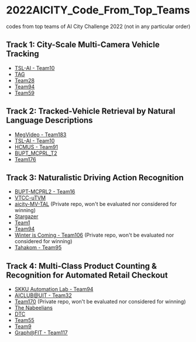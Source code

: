 # 2022AICITY_Code_From_Top_Teams
codes from top teams of AI City Challenge 2022 (not in any particular order)

## Track 1: City-Scale Multi-Camera Vehicle Tracking
* [TSL-AI - Team10](https://github.com/royukira/AIC22_Track1_MTMC_ID10)
* [TAG](https://github.com/backkon/AICITY2022_Track1_TAG)
* [Team28](https://github.com/Yejin0111/AICITY2022-Track1-MTMC)
* [Team94](https://github.com/DuongTran1708/AIC22_Track_1_MTMC)
* [Team59](https://github.com/coder-wangzhen/AIC22-MCVT)


## Track 2: Tracked-Vehicle Retrieval by Natural Language Descriptions
* [MegVideo - Team183](https://github.com/hbchen121/AICITY2022_Track2_SSM)
* [TSL-AI - Team10](https://github.com/Katherinaxxx/2022AICITY_T2)
* [HCMUS - Team91](https://github.com/nhtlongcs/AIC2022-VER)
* [BUPT_MCPRL_T2](https://github.com/dyhBUPT/OMG) 
* [Team176](https://github.com/Zhangjiacheng144/MGRS)


## Track 3: Naturalistic Driving Action Recognition
* [BUPT-MCPRL2 - Team16](https://github.com/1585231086/PAND-Precise-Action-Recognition-on-Naturalistic-Driving)
* [VTCC-uTVM](https://github.com/VTCC-uTVM/2022AICityChallenge-Track3)
* [aicity-MV-TAL](https://github.com/oppoVisualAnalysisOfHumans/aicity-MV-TAL/tree/main) (Private repo, won't be evaluated nor considered for winning)
* [Stargazer](https://github.com/JunweiLiang/aicity_action)
* [Team1](https://github.com/davidanastasiu/kndar)
* [Team94](https://github.com/cybercore-co-ltd/AICity2022-Track3)
* [Winter is Coming - Team106](https://github.com/gcding/AICity-2022-Track3) (Private repo, won't be evaluated nor considered for winning)
* [Tahakom - Team95](https://github.com/Shahad24/AICITY2022_Track3_Team95)


## Track 4: Multi-Class Product Counting & Recognition for Automated Retail Checkout
* [SKKU Automation Lab - Team94](https://github.com/phlong3105/aic22_track4 )
* [AICLUB@UIT - Team32](https://github.com/hungnt14/aicity2022)
* [Team170](https://github.com/bomerzz/PanXUofg_AI_City) (Private repo, won't be evaluated nor considered for winning)
* [The Nabeelians](https://github.com/istiakshihab/automated-retail-checkout-aicity22)
* [DTC](https://github.com/w-sugar/DTC_AICITY2022)
* [Team55](https://github.com/FireCuda/AIC22-TEAM55-TRACK4)
* [Team9](https://github.com/cybercore-co-ltd/aicity22-track4)
* [Graph@FIT - Team117](https://github.com/BUT-GRAPH-at-FIT/PersonGONE)
